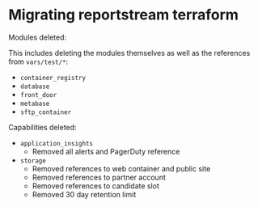 # Migrating reportstream terraform

Modules deleted:

This includes deleting the modules themselves as well as the references from
`vars/test/*`:

* `container_registry`
* `database`
* `front_door`
* `metabase`
* `sftp_container`

Capabilities deleted:

* `application_insights`
    * Removed all alerts and PagerDuty reference
* `storage`
    * Removed references to web container and public site
    * Removed references to partner account
    * Removed references to candidate slot
    * Removed 30 day retention limit


